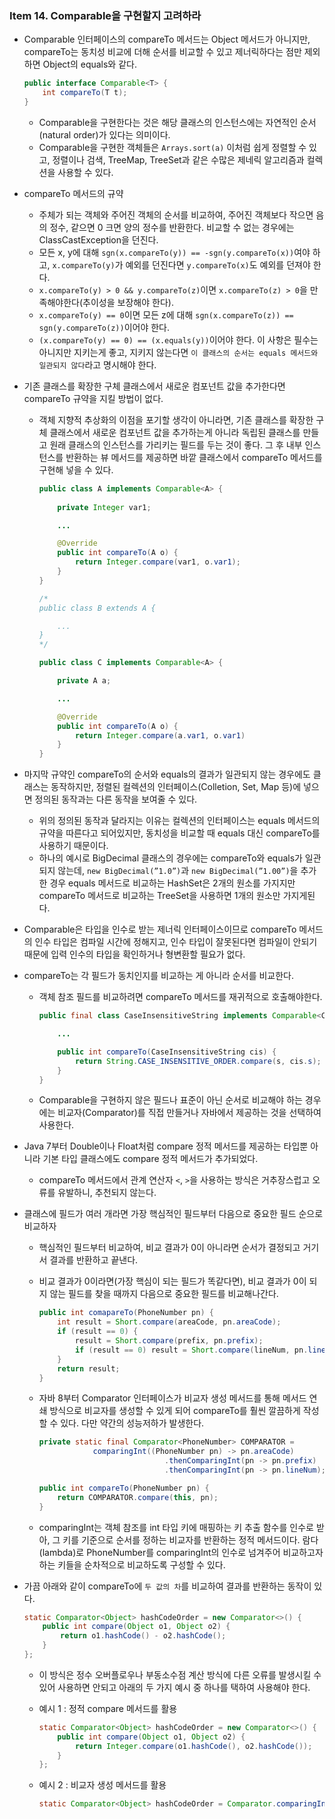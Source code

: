 ### Item 14. Comparable을 구현할지 고려하라

- Comparable 인터페이스의 compareTo 메서드는 Object 메서드가 아니지만, compareTo는 동치성 비교에 더해 순서를 비교할 수 있고 제너릭하다는 점만 제외하면 Object의 equals와 같다.
    
    ```java
    public interface Comparable<T> {
    	int compareTo(T t);
    }
    ```
    
    - Comparable을 구현한다는 것은 해당 클래스의 인스턴스에는 자연적인 순서(natural order)가 있다는 의미이다.
    - Comparable을 구현한 객체들은 `Arrays.sort(a)` 이처럼 쉽게 정렬할 수 있고, 정렬이나 검색, TreeMap, TreeSet과 같은 수많은 제네릭 알고리즘과 컬렉션을 사용할 수 있다.

- compareTo 메서드의 규약
    - 주체가 되는 객체와 주어진 객체의 순서를 비교하여, 주어진 객체보다 작으면 음의 정수, 같으면 0 크면 양의 정수를 반환한다. 비교할 수 없는 경우에는 ClassCastException을 던진다.
    - 모든 x, y에 대해 `sgn(x.compareTo(y)) == -sgn(y.compareTo(x))`여야 하고, `x.compareTo(y)`가 예외를 던진다면 `y.compareTo(x)`도 예외를 던져야 한다.
    - `x.compareTo(y) > 0 && y.compareTo(z)`이면 `x.compareTo(z) > 0`을 만족해야한다(추이성을 보장해야 한다).
    - `x.compareTo(y) == 0`이면 모든 z에 대해 `sgn(x.compareTo(z)) == sgn(y.compareTo(z))`이어야 한다.
    - `(x.compareTo(y) == 0) == (x.equals(y))`이어야 한다. 이 사항은 필수는 아니지만 지키는게 좋고, 지키지 않는다면 `이 클래스의 순서는 equals 메서드와 일관되지 않다`라고 명시해야 한다.

- 기존 클래스를 확장한 구체 클래스에서 새로운 컴포넌트 값을 추가한다면 compareTo 규약을 지킬 방법이 없다.
    - 객체 지향적 추상화의 이점을 포기할 생각이 아니라면, 기존 클래스를 확장한 구체 클래스에서 새로운 컴포넌트 값을 추가하는게 아니라 독립된 클래스를 만들고 원래 클래스의 인스턴스를 가리키는 필드를 두는 것이 좋다. 그 후 내부 인스턴스를 반환하는 뷰 메서드를 제공하면 바깥 클래스에서 compareTo 메서드를 구현해 넣을 수 있다.
        
        ```java
        public class A implements Comparable<A> {
        	
        	private Integer var1;
        
        	...
        
        	@Override
        	public int compareTo(A o) {
        		return Integer.compare(var1, o.var1);
        	}
        }
        
        /*
        public class B extends A {
        
        	...
        }
        */
        
        public class C implements Comparable<A> {
        
        	private A a;
        
        	...
        
        	@Override
        	public int compareTo(A o) {
        		return Integer.compare(a.var1, o.var1)
        	}
        }
        ```
        
    
- 마지막 규약인 compareTo의 순서와  equals의 결과가 일관되지 않는 경우에도 클래스는 동작하지만, 정렬된 컬렉션의 인터페이스(Colletion, Set, Map 등)에 넣으면 정의된 동작과는 다른 동작을 보여줄 수 있다.
    - 위의 정의된 동작과 달라지는 이유는 컬렉션의 인터페이스는 equals 메서드의 규약을 따른다고 되어있지만, 동치성을 비교할 때 equals 대신 compareTo를 사용하기 때문이다.
    - 하나의 예시로 BigDecimal 클래스의 경우에는 compareTo와 equals가 일관되지 않는데, `new BigDecimal(”1.0”)`과 `new BigDecimal(”1.00”)`을 추가한 경우 equals 메서드로 비교하는 HashSet은 2개의 원소를 가지지만 compareTo 메서드로 비교하는 TreeSet을 사용하면 1개의 원소만 가지게된다.

- Comparable은 타입을 인수로 받는 제너릭 인터페이스이므로 compareTo 메서드의 인수 타입은 컴파일 시간에 정해지고, 인수 타입이 잘못된다면 컴파일이 안되기 때문에 입력 인수의 타입을 확인하거나 형변환할 필요가 없다.

- compareTo는 각 필드가 동치인지를 비교하는 게 아니라 순서를 비교한다.
    - 객체 참조 필드를 비교하려면 compareTo 메서드를 재귀적으로 호출해야한다.
        
        ```java
        public final class CaseInsensitiveString implements Comparable<CaseInsensitiveString> {
        
        	...
        
        	public int compareTo(CaseInsensitiveString cis) {
        		return String.CASE_INSENSITIVE_ORDER.compare(s, cis.s);
        	}
        }
        ```
        
    - Comparable을 구현하지 않은 필드나 표준이 아닌 순서로 비교해야 하는 경우에는 비교자(Comparator)를 직접 만들거나 자바에서 제공하는 것을 선택하여 사용한다.

- Java 7부터 Double이나 Float처럼 compare 정적 메서드를 제공하는 타입뿐 아니라 기본 타입 클래스에도 compare 정적 메서드가 추가되었다.
    - compareTo 메서드에서 관계 연산자 `<`, `>`을 사용하는 방식은 거추장스럽고 오류를 유발하니, 추천되지 않는다.

- 클래스에 필드가 여러 개라면 가장 핵심적인 필드부터 다음으로 중요한 필드 순으로 비교하자
    - 핵심적인 필드부터 비교하여, 비교 결과가 0이 아니라면 순서가 결정되고 거기서 결과를 반환하고 끝낸다.
    - 비교 결과가 0이라면(가장 핵심이 되는 필드가 똑같다면), 비교 결과가 0이 되지 않는 필드를 찾을 때까지 다음으로 중요한 필드를 비교해나간다.
        
        ```java
        public int comapareTo(PhoneNumber pn) {
        	int result = Short.compare(areaCode, pn.areaCode);                // 가장 중요한 필드
        	if (result == 0) {
        		result = Short.compare(prefix, pn.prefix);                      // 두 번째로 중요한 필드
        		if (result == 0) result = Short.compare(lineNum, pn.lineNum);   // 세 번재로 중요한 필드
        	}
        	return result;
        }
        ```
        
    - 자바 8부터 Comparator 인터페이스가 비교자 생성 메서드를 통해 메서드 연쇄 방식으로 비교자를 생성할 수 있게 되어 compareTo를 훨씬 깔끔하게 작성할 수 있다. 다만 약간의 성능저하가 발생한다.
        
        ```java
        private static final Comparator<PhoneNumber> COMPARATOR = 
        			comparingInt((PhoneNumber pn) -> pn.areaCode)
        							.thenComparingInt(pn -> pn.prefix)
        							.thenComparingInt(pn -> pn.lineNum);
        
        public int compareTo(PhoneNumber pn) {
        	return COMPARATOR.compare(this, pn);
        }
        ```
        
    - comparingInt는 객체 참조를 int 타입 키에 매핑하는 키 추출 함수를 인수로 받아, 그 키를 기준으로 순서를 정하는 비교자를 반환하는 정적 메서드이다. 람다(lambda)로 PhoneNumber를 comparingInt의 인수로 넘겨주어 비교하고자 하는 키들을 순차적으로 비교하도록 구성할 수 있다.

- 가끔 아래와 같이 compareTo에 `두 값의 차`를 비교하여 결과를 반환하는 동작이 있다.
    
    ```java
    static Comparator<Object> hashCodeOrder = new Comparator<>() {
    	public int compare(Object o1, Object o2) {
    		return o1.hashCode() - o2.hashCode();
    	}
    };
    ```
    
    - 이 방식은 정수 오버플로우나 부동소수점 계산 방식에 다른 오류를 발생시킬 수 있어 사용하면 안되고 아래의 두 가지 예시 중 하나를 택하여 사용해야 한다.
    - 예시 1 : 정적 compare 메서드를 활용
        
        ```java
        static Comparator<Object> hashCodeOrder = new Comparator<>() {
        	public int compare(Object o1, Object o2) {
        		return Integer.compare(o1.hashCode(), o2.hashCode());
        	}
        };
        ```
        
    - 예시 2 : 비교자 생성 메서드를 활용
        
        ```java
        static Comparator<Object> hashCodeOrder = Comparator.comparingInt(o -> o.hashCode());
        ```
